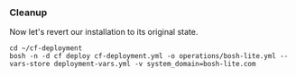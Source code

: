 ### Cleanup

Now let's revert our installation to its original state.

```exec
cd ~/cf-deployment
bosh -n -d cf deploy cf-deployment.yml -o operations/bosh-lite.yml --vars-store deployment-vars.yml -v system_domain=bosh-lite.com
```

